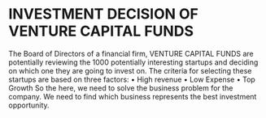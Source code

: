 # INVESTMENT DECISION OF VENTURE CAPITAL FUNDS

The Board of Directors of a financial firm, VENTURE CAPITAL FUNDS are potentially reviewing the 1000 potentially interesting startups and deciding on which one they are going to invest on.
The criteria for selecting these startups are based on three factors:
•	High revenue
•	Low Expense 
•	Top Growth
So the here, we need to solve the business problem for the company. We need to find which business represents the best investment opportunity.

